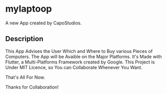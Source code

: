 # mylaptoop

A new App created by CapoStudios.

## Description

This App Advises the User Which and Where to Buy various Pieces of Computers.
The App will be Avaible on the Major Platforms. 
It's Made with Flutter, a Multi-Platforms Framework created by Google.
This Project is Under MIT Licence, so You can Collaborate Whenever You Want.

That's All For Now.

Thanks for Collaboration!
